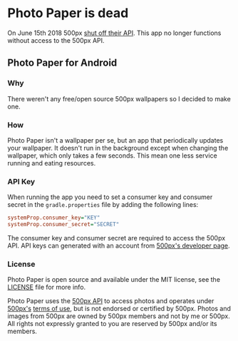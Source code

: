 # Photo Paper is dead

On June 15th 2018 500px [shut off their API](https://support.500px.com/hc/en-us/articles/360002435653-API-). This app no longer functions without access to the 500px API.

## Photo Paper for Android

### Why

There weren't any free/open source 500px wallpapers so I decided to make one.

### How

Photo Paper isn't a wallpaper per se, but an app that periodically updates your wallpaper.
It doesn't run in the background except when changing the wallpaper, which only takes a few seconds.
This mean one less service running and eating resources.

### API Key

When running the app you need to set a consumer key and consumer secret in the `gradle.properties`
file by adding the following lines:

```ini
systemProp.consumer_key="KEY"
systemProp.consumer_secret="SECRET"
```

The consumer key and consumer secret are required to access the 500px API.
API keys can generated with an account from [500px's developer page](http://developers.500px.com/).

### License

Photo Paper is open source and available under the MIT license, see the [LICENSE](LICENSE) file for more info.

Photo Paper uses the [500px API](http://developers.500px.com/) to access photos and operates under [500px's](http://500px.com/)
[terms of use](https://github.com/500px/api-documentation/blob/master/basics/terms_of_use.md),
but is not endorsed or certified by 500px. Photos and images from 500px are owned by 500px
members and not by me or 500px. All rights not expressly granted to you are reserved by 500px and/or its members.
